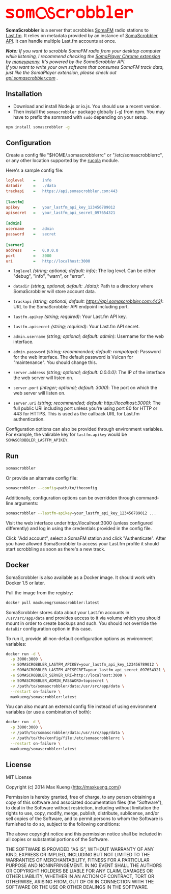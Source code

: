 ![SomaScrobbler](./static/images/logo.png)
==========================================

**SomaScrobbler** is a server that scrobbles [SomaFM](http://somafm.com/) radio
stations to [Last.fm](http://www.last.fm/).  It relies on metadata provided by
an instance of [SomaScrobbler
API](https://github.com/maxkueng/somascrobbler-api). It can handle multiple
Last.fm accounts at once.

_**Note:** If you want to scrobble SomaFM radio from your desktop computer while
listening, I recommend checking the [SomaPlayer Chrome
extension](https://chrome.google.com/webstore/detail/somaplayer/dpcghdgbhjkihgnnbojldhjmcbieofgo)
by [moneypenny](https://github.com/moneypenny). It's powered by the SomaScrobbler API.  
If you want to write your own software that consumes SomaFM track data, just
like the SomaPlayer extension, please check out
[api.somascrobbler.com](https://api.somascrobbler.com/) ._


## Installation

 - Download and install Node.js or io.js. You should use a recent version.
 - Then install the `somascrobbler` package globally (`-g`) from npm. You
   may have to prefix the sommand with `sudo` depending on your setup.

```sh
npm install somascrobbler -g
```

## Configuration

Create a config file "$HOME/.somascrobblerrc" or "/etc/somascrobblerrc",
or any other location supported by the [rucola](https://www.npmjs.com/package/rucola)
module.

Here's a sample config file:

```ini
loglevel    =   info
datadir     =   ./data
trackapi    =   https://api.somascrobbler.com:443

[lastfm]
apikey      =   your_lastfm_api_key_123456789012
apisecret   =   your_lastfm_api_secret_097654321

[admin]
username    =   admin
password    =   secret

[server]
address     =   0.0.0.0
port        =   3000
uri         =   http://localhost:3000
```

 - `loglevel` *(string; optional; default: info)*: The log level. Can be either
   "debug", "info", "warn", or "error".

 - `datadir` *(string; optional; default: ./data)*: Path to a directory where
   SomaScrobbler will store account data.

 - `trackapi` *(string; optional; default: https://api.somascrobbler.com:443)*:
   URL to the SomaScrobbler API endpoint including port.

 - `lastfm.apikey` *(string; required)*: Your Last.fm API key.

 - `lastfm.apisecret` *(string; required)*: Your Last.fm API secret.

 - `admin.username` *(string; optional; default: admin)*: Username for the web
   interface.

 - `admin.password` *(string; recommended; default: rompotaya)*: Password for
   the web interface. The default password is Vulcan for "maintenance". You
   should change this.

 - `server.address` *(string; optional; default: 0.0.0.0)*: The IP of the
   interface the web server will listen on.

 - `server.port` *(integer; optional; default: 3000)*: The port on which the
   web server will listen on.

 - `server.uri` *(string; recommended; default: http://localhost:3000)*: The
   full public URI including port unless you're using port 80 for HTTP or 443
   for HTTPS. This is used as the callback URL for Last.fm authentication.

Configuration options can also be provided through environment variables. For
example, the valirable key for `lastfm.apikey` would be
`SOMASCROBBLER_LASTFM_APIKEY`.

## Run

```sh
somascrobbler
```

Or provide an alternate config file:

```sh
somascrobbler --config=path/to/theconfig
```

Additionally, configuration options can be overridden through command-line
arguments:

```sh
somascrobbler --lastfm-apikey=your_lastfm_api_key_123456789012 ...
```

Visit the web interface under http://localhost:3000 (unless configured
differently) and log in using the credentials provided in the config file.

Click "Add account", select a SomaFM station and click "Authenticate". After
you have allowed SomaScrobbler to access your Last.fm profile it should start
scrobbling as soon as there's a new track.

## Docker

SomaScrobbler is also available as a Docker image. It should work with Docker
1.5 or later.

Pull the image from the registry:

```sh
docker pull maxkueng/somascrobbler:latest
```

SomaScrobbler stores data about your Last.fm accounts in `/usr/src/app/data`
and provides access to it via volume which you should mount in order to create
backups and such. You should not override the `dataDir` configuration option in
this case.

To run it, provide all non-default configuration options as environment variables:

```sh
docker run -d \
  -p 3000:3000 \
  -e SOMASCROBBLER_LASTFM_APIKEY=your_lastfm_api_key_123456789012 \
  -e SOMASCROBBLER_LASTFM_APISECRET=your_lastfm_api_secret_097654321 \
  -e SOMASCROBBLER_SERVER_URI=http://localhost:3000 \
  -e SOMASCROBBLER_ADMIN_PASSWORD=topsecret \
  -v /path/to/somascrobbler/data:/usr/src/app/data \
  --restart on-failure \
  maxkueng/somascrobbler:latest
```

You can also mount an external config file instead of using environment
variables (or use a combination of both):

```sh
docker run -d \
  -p 3000:3000 \
  -v /path/to/somascrobbler/data:/usr/src/app/data \
  -v /path/to/the/config/file:/etc/somascrobblerrc \
  --restart on-failure \
  maxkueng/somascrobbler:latest
```

## License

MIT License

Copyright (c) 2014 Max Kueng (http://maxkueng.com/)

Permission is hereby granted, free of charge, to any person obtaining
a copy of this software and associated documentation files (the
"Software"), to deal in the Software without restriction, including
without limitation the rights to use, copy, modify, merge, publish,
distribute, sublicense, and/or sell copies of the Software, and to
permit persons to whom the Software is furnished to do so, subject to
the following conditions:

The above copyright notice and this permission notice shall be
included in all copies or substantial portions of the Software.

THE SOFTWARE IS PROVIDED "AS IS", WITHOUT WARRANTY OF ANY KIND,
EXPRESS OR IMPLIED, INCLUDING BUT NOT LIMITED TO THE WARRANTIES OF
MERCHANTABILITY, FITNESS FOR A PARTICULAR PURPOSE AND
NONINFRINGEMENT. IN NO EVENT SHALL THE AUTHORS OR COPYRIGHT HOLDERS BE
LIABLE FOR ANY CLAIM, DAMAGES OR OTHER LIABILITY, WHETHER IN AN ACTION
OF CONTRACT, TORT OR OTHERWISE, ARISING FROM, OUT OF OR IN CONNECTION
WITH THE SOFTWARE OR THE USE OR OTHER DEALINGS IN THE SOFTWARE.
